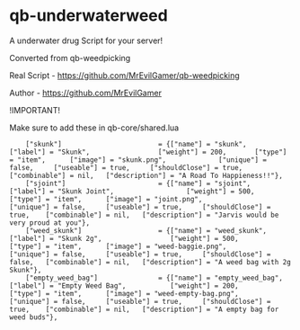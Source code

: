 # qb-underwaterweed

A underwater drug Script for your server!

Converted from qb-weedpicking

Real Script - https://github.com/MrEvilGamer/qb-weedpicking

Author - https://github.com/MrEvilGamer

!IMPORTANT!

Make sure to add these in qb-core/shared.lua

```
	["skunk"]                        = {["name"] = "skunk",                      	["label"] = "Skunk",                 ["weight"] = 200,       ["type"] = "item",      ["image"] = "skunk.png",             ["unique"] = false,     ["useable"] = true,     ["shouldClose"] = true,    ["combinable"] = nil,   ["description"] = "A Road To Happieness!!"},
	["sjoint"] 						 = {["name"] = "sjoint", 			  	  		["label"] = "Skunk Joint", 					["weight"] = 500, 		["type"] = "item", 		["image"] = "joint.png", 				["unique"] = false, 	["useable"] = true, 	["shouldClose"] = true,    ["combinable"] = nil,   ["description"] = "Jarvis would be very proud at you"},
	["weed_skunk"] 				  	 = {["name"] = "weed_skunk", 			 		["label"] = "Skunk 2g", 				["weight"] = 500, 		["type"] = "item", 		["image"] = "weed-baggie.png", 			["unique"] = false, 	["useable"] = true, 	["shouldClose"] = false,   ["combinable"] = nil,   ["description"] = "A weed bag with 2g Skunk"},
	["empty_weed_bag"] 				 = {["name"] = "empty_weed_bag", 			    ["label"] = "Empty Weed Bag", 			["weight"] = 200, 		["type"] = "item", 		["image"] = "weed-empty-bag.png", 		["unique"] = false, 	["useable"] = true, 	["shouldClose"] = true,	   ["combinable"] = nil,   ["description"] = "A empty bag for weed buds"},

```
